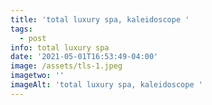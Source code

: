 ```yaml
---
title: 'total luxury spa, kaleidoscope '
tags:
  - post
info: total luxury spa
date: '2021-05-01T16:53:49-04:00'
image: /assets/tls-1.jpeg
imagetwo: ''
imageAlt: 'total luxury spa, kaleidoscope '
---
```


